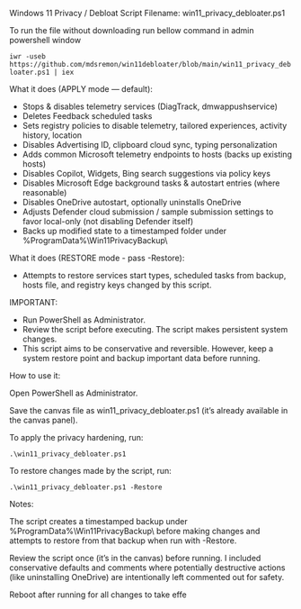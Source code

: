 Windows 11 Privacy / Debloat Script
Filename: win11_privacy_debloater.ps1

To run the file without downloading run bellow command in admin powershell window

`iwr -useb https://github.com/mdsremon/win11debloater/blob/main/win11_privacy_debloater.ps1 | iex`

What it does (APPLY mode — default):
- Stops & disables telemetry services (DiagTrack, dmwappushservice)
- Deletes Feedback scheduled tasks
- Sets registry policies to disable telemetry, tailored experiences, activity history, location
- Disables Advertising ID, clipboard cloud sync, typing personalization
- Adds common Microsoft telemetry endpoints to hosts (backs up existing hosts)
- Disables Copilot, Widgets, Bing search suggestions via policy keys
- Disables Microsoft Edge background tasks & autostart entries (where reasonable)
- Disables OneDrive autostart, optionally uninstalls OneDrive
- Adjusts Defender cloud submission / sample submission settings to favor local-only (not disabling Defender itself)
- Backs up modified state to a timestamped folder under %ProgramData%\Win11PrivacyBackup\


What it does (RESTORE mode - pass -Restore):
- Attempts to restore services start types, scheduled tasks from backup, hosts file, and registry keys changed by this script.


IMPORTANT:
- Run PowerShell as Administrator.
- Review the script before executing. The script makes persistent system changes.
- This script aims to be conservative and reversible. However, keep a system restore point and backup important data before running.


How to use it:

Open PowerShell as Administrator.

Save the canvas file as win11_privacy_debloater.ps1 (it’s already available in the canvas panel).

To apply the privacy hardening, run:

`.\win11_privacy_debloater.ps1`


To restore changes made by the script, run:

`.\win11_privacy_debloater.ps1 -Restore`


Notes:

The script creates a timestamped backup under %ProgramData%\Win11PrivacyBackup\ before making changes and attempts to restore from that backup when run with -Restore.

Review the script once (it’s in the canvas) before running. I included conservative defaults and comments where potentially destructive actions (like uninstalling OneDrive) are intentionally left commented out for safety.

Reboot after running for all changes to take effe
